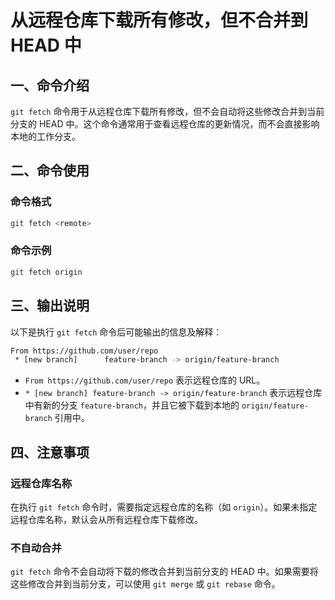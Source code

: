 # 从远程仓库下载所有修改，但不合并到 HEAD 中

## 一、命令介绍

`git fetch` 命令用于从远程仓库下载所有修改，但不会自动将这些修改合并到当前分支的 HEAD 中。这个命令通常用于查看远程仓库的更新情况，而不会直接影响本地的工作分支。

## 二、命令使用

### 命令格式

```bash
git fetch <remote>
```

### 命令示例

```bash
git fetch origin
```

## 三、输出说明

以下是执行 `git fetch` 命令后可能输出的信息及解释：

```bash
From https://github.com/user/repo
 * [new branch]      feature-branch -> origin/feature-branch
```

- `From https://github.com/user/repo` 表示远程仓库的 URL。
- `* [new branch] feature-branch -> origin/feature-branch` 表示远程仓库中有新的分支 `feature-branch`，并且它被下载到本地的 `origin/feature-branch` 引用中。

## 四、注意事项

### 远程仓库名称

在执行 `git fetch` 命令时，需要指定远程仓库的名称（如 `origin`）。如果未指定远程仓库名称，默认会从所有远程仓库下载修改。

### 不自动合并

`git fetch` 命令不会自动将下载的修改合并到当前分支的 HEAD 中。如果需要将这些修改合并到当前分支，可以使用 `git merge` 或 `git rebase` 命令。